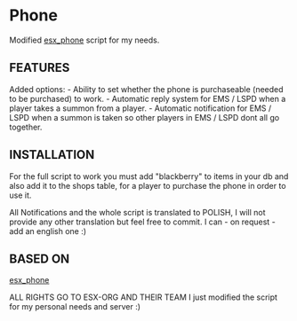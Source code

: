 # Phone
Modified [esx_phone](https://github.com/ESX-Org/esx_phone) script for my needs.

## FEATURES

Added options:
        - Ability to set whether the phone is purchaseable (needed to be purchased) to work.
        - Automatic reply system for EMS / LSPD when a player takes a summon from a player.
        - Automatic notification for EMS / LSPD when a summon is taken so other players in EMS / LSPD dont all go together.

## INSTALLATION

For the full script to work you must add "blackberry" to items in your db and also add it to the shops table, for a player to purchase the phone in order to use it.

All Notifications and the whole script is translated to POLISH, I will not provide any other translation but feel free to commit.
I can - on request - add an english one :)

## BASED ON

[esx_phone](https://github.com/ESX-Org/esx_phone)

ALL RIGHTS GO TO ESX-ORG AND THEIR TEAM
I just modified the script for my personal needs and server :)
